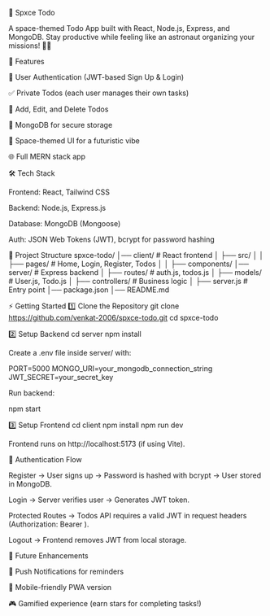 🌌 Spxce Todo

A space-themed Todo App built with React, Node.js, Express, and MongoDB.
Stay productive while feeling like an astronaut organizing your missions! 🚀✨

🚀 Features

🔑 User Authentication (JWT-based Sign Up & Login)

✅ Private Todos (each user manages their own tasks)

📝 Add, Edit, and Delete Todos

📂 MongoDB for secure storage

🎨 Space-themed UI for a futuristic vibe

🌐 Full MERN stack app

🛠️ Tech Stack

Frontend: React, Tailwind CSS

Backend: Node.js, Express.js

Database: MongoDB (Mongoose)

Auth: JSON Web Tokens (JWT), bcrypt for password hashing

📂 Project Structure
spxce-todo/
│── client/           # React frontend
│   ├── src/
│   │   ├── pages/    # Home, Login, Register, Todos
│   │   ├── components/ 
│── server/           # Express backend
│   ├── routes/       # auth.js, todos.js
│   ├── models/       # User.js, Todo.js
│   ├── controllers/  # Business logic
│   ├── server.js     # Entry point
│── package.json
│── README.md

⚡ Getting Started
1️⃣ Clone the Repository
git clone https://github.com/venkat-2006/spxce-todo.git
cd spxce-todo

2️⃣ Setup Backend
cd server
npm install


Create a .env file inside server/ with:

PORT=5000
MONGO_URI=your_mongodb_connection_string
JWT_SECRET=your_secret_key


Run backend:

npm start

3️⃣ Setup Frontend
cd client
npm install
npm run dev


Frontend runs on http://localhost:5173
 (if using Vite).

🔑 Authentication Flow

Register → User signs up → Password is hashed with bcrypt → User stored in MongoDB.

Login → Server verifies user → Generates JWT token.

Protected Routes → Todos API requires a valid JWT in request headers (Authorization: Bearer <token>).

Logout → Frontend removes JWT from local storage.


	
🚀 Future Enhancements

🔔 Push Notifications for reminders

📱 Mobile-friendly PWA version

🎮 Gamified experience (earn stars for completing tasks!)
